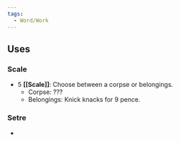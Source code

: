 ```yaml
---
tags:
  - Word/Work
---
```


## Uses

### Scale

- 5 **[[Scale]]**: Choose between a corpse or belongings.
	- Corpse: ???
	- Belongings: Knick knacks for 9 pence.

### Setre

- 